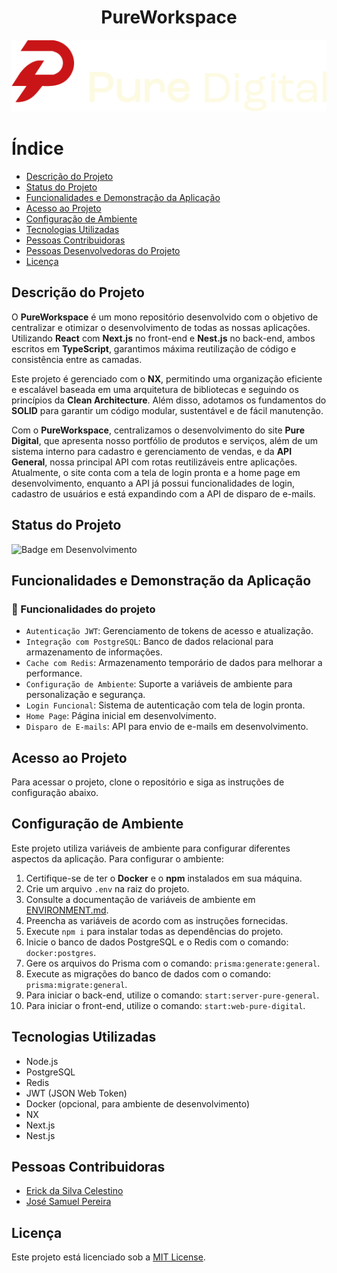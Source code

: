 <h1 align="center">PureWorkspace</h1>

<p align="center">
  <img loading="lazy" src="docs\img\logo.png" alt="PureWorkspace Logo"/>
</p>

# Índice

- [Descrição do Projeto](#descrição-do-projeto)
- [Status do Projeto](#status-do-projeto)
- [Funcionalidades e Demonstração da Aplicação](#funcionalidades-e-demonstração-da-aplicação)
- [Acesso ao Projeto](#acesso-ao-projeto)
- [Configuração de Ambiente](#configuração-de-ambiente)
- [Tecnologias Utilizadas](#tecnologias-utilizadas)
- [Pessoas Contribuidoras](#pessoas-contribuidoras)
- [Pessoas Desenvolvedoras do Projeto](#pessoas-desenvolvedoras)
- [Licença](#licença)

## Descrição do Projeto

O **PureWorkspace** é um mono repositório desenvolvido com o objetivo de centralizar e otimizar o desenvolvimento de todas as nossas aplicações. Utilizando **React** com **Next.js** no front-end e **Nest.js** no back-end, ambos escritos em **TypeScript**, garantimos máxima reutilização de código e consistência entre as camadas.

Este projeto é gerenciado com o **NX**, permitindo uma organização eficiente e escalável baseada em uma arquitetura de bibliotecas e seguindo os princípios da **Clean Architecture**. Além disso, adotamos os fundamentos do **SOLID** para garantir um código modular, sustentável e de fácil manutenção.

Com o **PureWorkspace**, centralizamos o desenvolvimento do site **Pure Digital**, que apresenta nosso portfólio de produtos e serviços, além de um sistema interno para cadastro e gerenciamento de vendas, e da **API General**, nossa principal API com rotas reutilizáveis entre aplicações. Atualmente, o site conta com a tela de login pronta e a home page em desenvolvimento, enquanto a API já possui funcionalidades de login, cadastro de usuários e está expandindo com a API de disparo de e-mails.

## Status do Projeto

![Badge em Desenvolvimento](https://img.shields.io/static/v1?label=STATUS&message=EM%20DESENVOLVIMENTO&color=GREEN&style=for-the-badge)

## Funcionalidades e Demonstração da Aplicação

### :hammer: Funcionalidades do projeto

- `Autenticação JWT`: Gerenciamento de tokens de acesso e atualização.
- `Integração com PostgreSQL`: Banco de dados relacional para armazenamento de informações.
- `Cache com Redis`: Armazenamento temporário de dados para melhorar a performance.
- `Configuração de Ambiente`: Suporte a variáveis de ambiente para personalização e segurança.
- `Login Funcional`: Sistema de autenticação com tela de login pronta.
- `Home Page`: Página inicial em desenvolvimento.
- `Disparo de E-mails`: API para envio de e-mails em desenvolvimento.

## Acesso ao Projeto

Para acessar o projeto, clone o repositório e siga as instruções de configuração abaixo.

## Configuração de Ambiente

Este projeto utiliza variáveis de ambiente para configurar diferentes aspectos da aplicação. Para configurar o ambiente:

1. Certifique-se de ter o **Docker** e o **npm** instalados em sua máquina.
2. Crie um arquivo `.env` na raiz do projeto.
3. Consulte a documentação de variáveis de ambiente em [ENVIRONMENT.md](./docs/ENVIRONMENT.md).
4. Preencha as variáveis de acordo com as instruções fornecidas.
5. Execute `npm i` para instalar todas as dependências do projeto.
6. Inicie o banco de dados PostgreSQL e o Redis com o comando: `docker:postgres`.
7. Gere os arquivos do Prisma com o comando: `prisma:generate:general`.
8. Execute as migrações do banco de dados com o comando: `prisma:migrate:general`.
9. Para iniciar o back-end, utilize o comando: `start:server-pure-general`.
10. Para iniciar o front-end, utilize o comando: `start:web-pure-digital`.

## Tecnologias Utilizadas

- Node.js
- PostgreSQL
- Redis
- JWT (JSON Web Token)
- Docker (opcional, para ambiente de desenvolvimento)
- NX
- Next.js
- Nest.js

## Pessoas Contribuidoras

- [Erick da Silva Celestino](https://github.com/ErickCelestino)
- [José Samuel Pereira](https://github.com/PuraFome)

## Licença

Este projeto está licenciado sob a [MIT License](./LICENSE).
